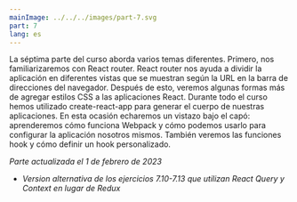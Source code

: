 ```yaml
---
mainImage: ../../../images/part-7.svg
part: 7
lang: es
---
```


<div class="intro">

La séptima parte del curso aborda varios temas diferentes. Primero, nos familiarizaremos con React router. React router nos ayuda a dividir la aplicación en diferentes vistas que se muestran según la URL en la barra de direcciones del navegador. Después de esto, veremos algunas formas más de agregar estilos CSS a las aplicaciones React. Durante todo el curso hemos utilizado create-react-app para generar el cuerpo de nuestras aplicaciones. En esta ocasión echaremos un vistazo bajo el capó: aprenderemos cómo funciona Webpack y cómo podemos usarlo para configurar la aplicación nosotros mismos. También veremos las funciones hook y cómo definir un hook personalizado.

<i>Parte actualizada el 1 de febrero de 2023</i>
- <i>Version alternativa de los ejercicios 7.10-7.13 que utilizan React Query y Context en lugar de Redux</i>

</div>
